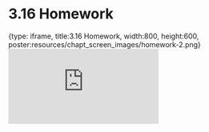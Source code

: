 # 3.16 Homework
 
{type: iframe, title:3.16 Homework, width:800, height:600, poster:resources/chapt_screen_images/homework-2.png}
![](https://stephaniemyan.github.io/hgv_modules/no_toc/homework-2.html)
 

 
